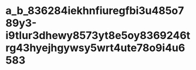 # a_b_836284iekhnfiuregfbi3u485o789y3-i9tlur3dhewy8573yt8e5oy8369246trg43hyejhgywsy5wrt4ute78o9i4u6583